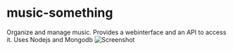 # music-something

Organize and manage music. 
Provides a webinterface and an API to access it.
Uses Nodejs and Mongodb
![Screenshot](https://i.imgur.com/QCTBYLI.png)

